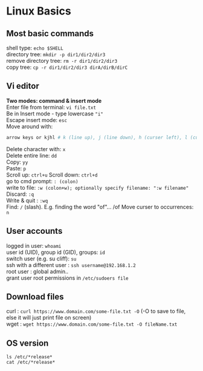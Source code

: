 # Linux Basics

## Most basic commands

shell type: ```echo $SHELL```  
directory tree: ```mkdir -p dir1/dir2/dir3```  
remove directory tree: ```rm -r dir1/dir2/dir3```  
copy tree: ```cp -r dir1/dir2/dir3 dirA/dirB/dirC```  

## Vi editor

**Two modes: command & insert mode**  
Enter file from terminal: ```vi file.txt```  
Be in Insert mode - type lowercase ```"i"```  
Escape insert mode: ```esc```  
Move around with:  

```bash
arrow keys or kjhl # k (line up), j (line down), h (curser left), l (curser right)
```

Delete character with: ```x```  
Delete entire line: ```dd```  
Copy: ```yy```  
Paste: ```p```  
Scroll up: ```ctrl+u```
Scroll down: ```ctrl+d```  
go to cmd prompt: ```: (colon)```  
write to file: ```:w (colon+w); optionally specify filename: ":w filename"```  
Discard: ```:q```  
Write & quit : ```:wq```  
Find: ```/``` (slash). E.g. finding the word "of"... /of
Move curser to occurrences: ```n```  

## User accounts

logged in user: ```whoami```  
user id (UID), group id (GID), groups: ```id```  
switch user (e.g. su cliff): ```su```  
ssh with a different user : ```ssh username@192.168.1.2```  
root user : global admin..  
grant user root permissions in ```/etc/sudoers file```  

## Download files

curl : ```curl https://www.domain.com/some-file.txt -O``` (-O to save to file, else it will just print file on screen)  
wget : ```wget https://www.domain.com/some-file.txt -O fileName.txt```  

## OS version

```ls /etc/*release*```  
```cat /etc/*release*```  
